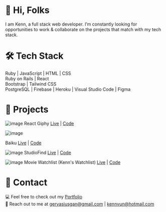 # 👋 Hi, Folks

I am Kenn, a full stack web developer. I’m constantly looking for opportunities to work & collaborate on the projects that match with my tech stack.

# 🛠 Tech Stack
Ruby | JavaScript | HTML | CSS
<br>
Ruby on Rails | React
<br>
Bootstrap | Tailwind CSS
<br>
PostgreSQL | Firebase | Heroku | Visual Studio Code | Figma

# 🎥 Projects

![image](https://user-images.githubusercontent.com/53637961/122752121-849ce180-d2cb-11eb-91d1-002a5de8b13d.png)
React Giphy [Live](https://www.kennvun.me) | [Code](https://github.com/Kenn-0/react-giphy)

![image](https://user-images.githubusercontent.com/53637961/122750819-f4aa6800-d2c9-11eb-84ad-ce115e2467a9.png)

Baiku [Live](https://www.baiku-official.com/) | [Code](https://github.com/Kenn-0/baiku-app)

![image](https://user-images.githubusercontent.com/53637961/122750314-4e5e6280-d2c9-11eb-89e0-abf26feb46e3.png)
StudioFind [Live](http://studio-find.herokuapp.com/) | [Code](https://github.com/Kenn-0/studio-find)

![image](https://user-images.githubusercontent.com/53637961/122750494-88c7ff80-d2c9-11eb-8d5a-a7c4ce1b99d2.png)
Movie Watchlist (Kenn's Watchlist) [Live](https://kenns-watchlist.herokuapp.com/) | [Code](https://github.com/Kenn-0/watch-list)

# 📩 Contact

💻 Feel free to check out my [Portfolio](https://www.kennvun.me)
<br>
📧 Reach out to me at gervasiusgan@gmail.com | kennvun@hotmail.com
